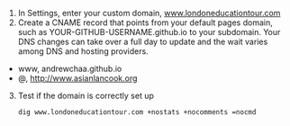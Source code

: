 1. In Settings, enter your custom domain, www.londoneducationtour.com
2. Create a CNAME record that points from your default pages domain, such as YOUR-GITHUB-USERNAME.github.io to your subdomain. Your DNS changes can take over a full day to update and the wait varies among DNS and hosting providers.

  * www, andrewchaa.github.io
  * @, http://www.asianlancook.org

3. Test if the domain is correctly set up
   
   ```
   dig www.londoneducationtour.com +nostats +nocomments =nocmd
   ```

